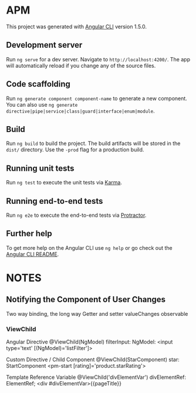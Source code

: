 # APM

This project was generated with [Angular CLI](https://github.com/angular/angular-cli) version 1.5.0.

## Development server

Run `ng serve` for a dev server. Navigate to `http://localhost:4200/`. The app will automatically reload if you change any of the source files.

## Code scaffolding

Run `ng generate component component-name` to generate a new component. You can also use `ng generate directive|pipe|service|class|guard|interface|enum|module`.

## Build

Run `ng build` to build the project. The build artifacts will be stored in the `dist/` directory. Use the `-prod` flag for a production build.

## Running unit tests

Run `ng test` to execute the unit tests via [Karma](https://karma-runner.github.io).

## Running end-to-end tests

Run `ng e2e` to execute the end-to-end tests via [Protractor](http://www.protractortest.org/).

## Further help

To get more help on the Angular CLI use `ng help` or go check out the [Angular CLI README](https://github.com/angular/angular-cli/blob/master/README.md).


# NOTES

## Notifying the Component of User Changes

Two way binding, the long way
Getter and setter
valueChanges observable

### ViewChild

Angular Directive
@ViewChild(NgModel) filterInput: NgModel:
    <input type='text' [(NgModel)='listFilter']>

Custom Directive / Child Component
@ViewChild(StarComponent) star: StartComponent
    <pm-start [rating]='product.starRating'></pm-star>

Template Reference Variable
@ViewChild('divElementVar') divElementRef: ElementRef;
    <div #divElementVar>{{pageTitle}}</div>